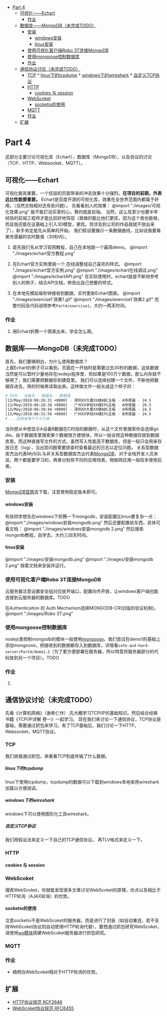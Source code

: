 <!-- @import "[TOC]" {cmd="toc" depthFrom=1 depthTo=6 orderedList=false} -->

<!-- code_chunk_output -->

* [Part 4](#part-4)
	* [可视化——Echart](#可视化echart)
		* [作业](#作业)
	* [数据库——MongoDB（未完成TODO）](#数据库mongodb未完成todo)
		* [安装](#安装)
			* [windows安装](#windows安装)
			* [linux安装](#linux安装)
		* [使用可视化客户端Robo 3T连接MongoDB](#使用可视化客户端robo-3t连接mongodb)
		* [使用mongoose控制数据库](#使用mongoose控制数据库)
		* [作业](#作业-1)
	* [通信协议讨论（未完成TODO）](#通信协议讨论未完成todo)
		* [TCP](#tcp)
				* [linux下的tcpdump](#linux下的tcpdump)
				* [windows下的wireshark](#windows下的wireshark)
				* [自定义TCP协议](#自定义tcp协议)
		* [HTTP](#http)
			* [cookies 与 session](#cookies-与-session)
		* [WebScoket](#webscoket)
			* [socketio的使用](#socketio的使用)
		* [MQTT](#mqtt)
		* [作业](#作业-2)
	* [扩展](#扩展)

<!-- /code_chunk_output -->
# Part 4 
这部分主要讨论可视化库（Echart），数据库（MongoDB），以及协议的讨论（TCP、HTTP、Websocket、MQTT）。

## 可视化——Echart
可视化极其重要，一个炫丽的页面带来的冲击效果十分强烈。__在项目的前期，外表远比性能要重要。__ Echart是百度开源的可视化库，效果在全世界范围内都属于好用，（当然文档相对还有些问题）。
先看看别人的效果： 
@import "./images/可视化效果.png"
能不能打动买家的心，靠的就是前端。
当然，这么炫至少也要半年经验的前端工程师才能比较好地驾驭（我做的能比他们更炫，因为这个我也能做，而且我还能在这基础上引入3D模型，更炫。但涉及到公司的作品我就不放出来了），新手肯定是先从简单的开始。
我们假设要展示一条数据曲线，比如说我要看某传感器的实时数值（30秒内）。

1. 首先我们先从学习官网教程，自己在本地跑一个最简demo。
@import "./images/echart官方教程.png"

2. 在Echart官方实例里挑一个,在线调整成自己喜欢的样式。
@import "./images/echart官方实例.png"
@import "./images/echart在线调试.png"
@import "./images/echartAPI.png"
在实际使用时，echart就是不断地参考别人的例子，结合API文档，修改出自己想要的样式。

3. 在本地先模拟每秒钟接收到数据，实时更新Echart图表。
@import "./images/exercise1 效果1.gif"
@import "./images/exercise1 效果2.gif"
完整代码及代码说明参考`Part4/exercise1`，大约一两天时间。
### 作业
1. 用Echart折腾一个图表出来，学会怎么用。

## 数据库——MongoDB（未完成TODO）
首先，我们要搞明白，为什么使用数据库？  
上面Echart的例子可以看到，页面在一开始时是需要过去30秒的数据，这些数据当然是可以暂时少量地存在nodejs程序里，但如果是100万个数据，那么内存就不够用了，我们需要把数据存到硬盘里。
我们可以选择创建一个文件，不断地把数据存进去，用的时候再读取出来。这样做文件一般长成这个样子的：
```bash
# 时间 - 设备名 - 数据名 - 数据值
[13/May/2018:06:26:31 +0800] - 深圳XX大厦XX楼ABC主板 - A传感器 - 24.5
[13/May/2018:06:28:38 +0800] - 广州XX学校XX楼EFG主板 - A传感器 - 26.5
[13/May/2018:06:30:44 +0800] - 深圳XX大厦XX楼ABC主板 - A传感器 - 24.5
[13/May/2018:06:31:56 +0800] - 广州XX学校XX楼EFG主板 - B传感器 - 24.5
# ...后面省略千千万万条
```
当你想从中想显示A设备B数据在C时段的数据时，从这个文件里搜索你会选择go die。由于数据库里搜索某个数据很方便很快，所以一般会把这种数据存放到数据库里。而这种直接写文件的方式，虽然写入性能高于数据库，但是一般只会用来存放日志（log），当出现问题需要排查时查看最近的日志以定位问题。
关系型数据库杰出代表MySQL与非关系型数据库杰出代表[MongoDB](https://www.mongodb.com/)，对于全栈开发人员来说，两个都是要学习的，两者分别有不同的应用场景。物联网应用一般较多使用后者。
### 安装
[MongoDB官网](https://www.mongodb.com/)去下载，注意使用稳定版本即可。
#### windows安装
有些同学想先在windows下折腾一下mongodb，安装配置比linux要复杂一点：
@import "./images/windows安装mongodb.png"
然后还要配置些东西，具体可看文档：
@import "./images/windows安装mongodb 2.png"
然后搜索mongodb教程，自学去，大约三四天时间。
#### linux安装
@import "./images/安装mongodb.png"
@import "./images/安装mongodb 2.png"
按着文档来安装并运行。
### 使用可视化客户端Robo 3T连接MongoDB
云服务器注意设置安全组对应放开端口，配置向外开放，让windows客户端也能连接到云服务器的数据库。TODO

在Authentication 的 Auth Mechanism选择MONGODB-CR(旧版的验证机制)。
@import "./images/Robo 3T.png"

### 使用mongoose控制数据库
nodejs里控制mongodb的模块一般使用[mongoose](https://github.com/Automattic/mongoose)，我们尝试在demo1的基础上添加mongoose，把接收到的数据都存入到数据库，详情看`sofe-and-hard-server/Part4/demo1.2`（为了更方便部署在服务器，所以特意将服务器部分的代码放到另一个项目）。TODO
### 作业
1. 

## 通信协议讨论（未完成TODO）
先看《计算机网络》（谢希仁作）,先大概学习TCP/IP的基础知识。然后结合经典书籍《TCP/IP详解 卷一》一起学习。
现在我们来讨论一下通信协议，TCP协议是基础，需要通过抓包来学习。有了TCP基础后，我们讨论一下HTTP，Websocket，MQTT协议。
### TCP
我们直接通过抓包，来看看TCP到底传输了什么数据。
##### linux下的tcpdump
linux下使用tcpdump，tcpdump的数据可以下载到windows本地来用wireshark加载以方便阅读。
##### windows下的wireshark
windows下可以使用图形化工具wireshark。
##### 自定义TCP协议
我们用假设法来定义一下自己的TCP通信协议。
再TLV格式来定义一下。
### HTTP
#### cookies 与 session

### WebScoket
搜索WebScoket，你就能发现很多文章讨论WebScoket的原理，优点以及相比于HTTP轮询（AJAX轮询）的优势。
#### socketio的使用
注意socketio不是WebScoket的服务器，而是进行了封装（如自动重连，若不支持WebScoket协议则自动使用HTTP轮询代替），要想通过抓包研究WebScoket，请使用[ws模块](https://github.com/websockets/ws)搭建WebScoket服务器进行抓包研究。

### MQTT

### 作业
- 搞明白WebScoket相对于HTTP轮询的优势。

## 扩展
- [HTTP协议规范 RCF2646](https://tools.ietf.org/html/rfc2616)
- [WebScoket协议规范 RFC6455](https://tools.ietf.org/html/rfc6455)